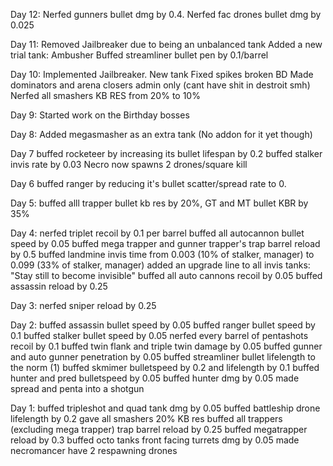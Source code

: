 Day 12:
Nerfed gunners bullet dmg by 0.4.
Nerfed fac drones bullet dmg by 0.025

Day 11:
Removed Jailbreaker due to being an unbalanced tank
Added a new trial tank: Ambusher
Buffed streamliner bullet pen by 0.1/barrel

Day 10:
Implemented Jailbreaker. New tank
Fixed spikes broken BD
Made dominators and arena closers admin only (cant have shit in destroit smh)
Nerfed all smashers KB RES from 20% to 10%


Day 9:
Started work on the Birthday bosses

Day 8:
Added megasmasher as an extra tank (No addon for it yet though)

Day 7
buffed rocketeer by increasing its bullet lifespan by 0.2
buffed stalker invis rate by 0.03
Necro now spawns 2 drones/square kill


Day 6
buffed ranger by reducing it's bullet scatter/spread rate to 0.



Day 5:
buffed alll trapper bullet kb res by 20%, GT and MT bullet KBR by 35%


Day 4:
nerfed triplet recoil by 0.1 per barrel
buffed all autocannon bullet speed by 0.05
buffed mega trapper and gunner trapper's trap barrel reload by 0.5
buffed landmine invis time from 0.003 (10% of stalker, manager) to 0.099 (33% of stalker, manager)
added an upgrade line to all invis tanks: "Stay still to become invisible"
buffed all auto cannons recoil by 0.05
buffed assassin reload by 0.25




Day 3:
nerfed sniper reload by 0.25



Day 2:
buffed assassin bullet speed by 0.05
buffed ranger bullet speed by 0.1
buffed stalker bullet speed by 0.05
nerfed every barrel of pentashots recoil by 0.1
buffed twin flank and triple twin damage by 0.05
buffed gunner and auto gunner penetration by 0.05
buffed streamliner bullet lifelength to the norm (1)
buffed skmimer bulletspeed by 0.2 and lifelength by 0.1
buffed hunter and pred bulletspeed by 0.05
buffed hunter dmg by 0.05
made spread and penta into a shotgun




Day 1:
buffed tripleshot and quad tank dmg by 0.05
buffed battleship drone lifelength by 0.2
gave all smashers 20% KB res 
buffed all trappers (excluding mega trapper) trap barrel reload by 0.25
buffed megatrapper reload by 0.3
buffed octo tanks front facing turrets dmg by 0.05
made necromancer have 2 respawning drones